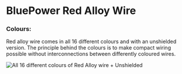 # BluePower Red Alloy Wire

### Colours:
Red alloy wire comes in all 16 different colours and with an unshielded version.
The principle behind the colours is to make compact wiring possible without interconnections between differently coloured wires.

![All 16 different colours of Red Alloy wire + Unshielded](..docs/img/redAlloyWireAllColours.png)

